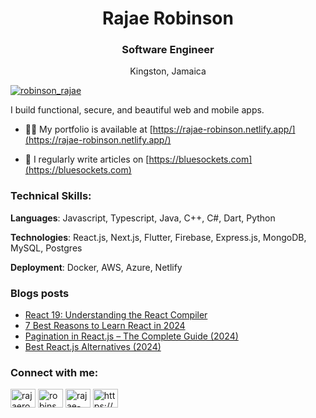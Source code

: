 <h1 align="center">Rajae Robinson</h1>
<h3 align="center">Software Engineer</h3>
<p align="center">Kingston, Jamaica</p>

<p align="left"> <a href="https://twitter.com/robinson_rajae" target="blank"><img src="https://img.shields.io/twitter/follow/robinson_rajae?logo=twitter&style=for-the-badge" alt="robinson_rajae" /></a> </p>

I build functional, secure, and beautiful web and mobile apps.

- 👨‍💻 My portfolio is available at [https://rajae-robinson.netlify.app/](https://rajae-robinson.netlify.app/)

- 📝 I regularly write articles on [https://bluesockets.com](https://bluesockets.com)

<h3 align="left">Technical Skills:</h3>
<p><strong>Languages</strong>: Javascript, Typescript, Java, C++, C#, Dart, Python</p>
<p><strong>Technologies</strong>: React.js, Next.js, Flutter, Firebase, Express.js, MongoDB, MySQL, Postgres</p>
<p><strong>Deployment</strong>: Docker, AWS, Azure, Netlify</p>

### Blogs posts
<!-- BLOG-POST-LIST:START -->
- [React 19: Understanding the React Compiler](https://bluesockets.com/react/react-compiler-in-react19/)
- [7 Best Reasons to Learn React in 2024](https://bluesockets.com/react/why-use-react/)
- [Pagination in React.js – The Complete Guide &lpar;2024&rpar;](https://bluesockets.com/react/pagination-in-react-js/)
- [Best React.js Alternatives &lpar;2024&rpar;](https://bluesockets.com/react/react-js-alternatives-2024/)
<!-- BLOG-POST-LIST:END -->

<h3 align="left">Connect with me:</h3>
<p align="left">
<a href="https://dev.to/rajaerobinson" target="blank"><img align="center" src="https://raw.githubusercontent.com/rahuldkjain/github-profile-readme-generator/master/src/images/icons/Social/devto.svg" alt="rajaerobinson" height="30" width="40" /></a>
<a href="https://twitter.com/robinson_rajae" target="blank"><img align="center" src="https://raw.githubusercontent.com/rahuldkjain/github-profile-readme-generator/master/src/images/icons/Social/twitter.svg" alt="robinson_rajae" height="30" width="40" /></a>
<a href="https://linkedin.com/in/rajae-robinson-7b0249171" target="blank"><img align="center" src="https://raw.githubusercontent.com/rahuldkjain/github-profile-readme-generator/master/src/images/icons/Social/linked-in-alt.svg" alt="rajae-robinson-7b0249171" height="30" width="40" /></a>
<a href="/https://bluesockets.com/feed/" target="blank"><img align="center" src="https://raw.githubusercontent.com/rahuldkjain/github-profile-readme-generator/master/src/images/icons/Social/rss.svg" alt="https://bluesockets.com/feed/" height="30" width="40" /></a>
</p>
